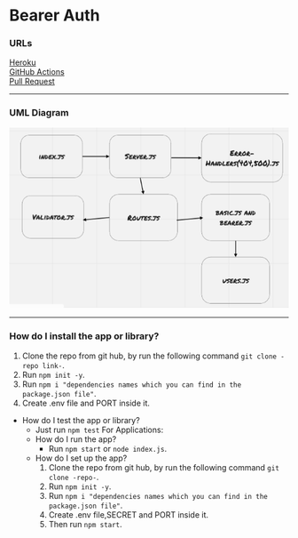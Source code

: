 # Bearer Auth

### URLs

[Heroku](https://bashar-bearer-auth.herokuapp.com/)\
[GitHub Actions](https://github.com/BasharNofal/bearer-auth/actions)\
[Pull Request](https://github.com/BasharNofal/bearer-auth/pull/1)

<hr>

### UML Diagram

![UML](./assets/bearer-auth.png)

<hr>

### How do I install the app or library?

  1. Clone the repo from git hub, by run the following command `git clone -repo link-`.
  2. Run `npm init -y`.
  3. Run `npm i "dependencies names which you can find in the package.json file"`.
  4. Create .env file and PORT inside it.
- How do I test the app or library?
  - Just run `npm test`
For Applications:
  - How do I run the app?
    - Run `npm start` or `node index.js`.
  - How do I set up the app?
    1. Clone the repo from git hub, by run the following command `git clone -repo-`.
    2. Run `npm init -y`.
    3. Run `npm i "dependencies names which you can find in the package.json file"`.
    4. Create .env file,SECRET and PORT inside it.
    5. Then run `npm start`.